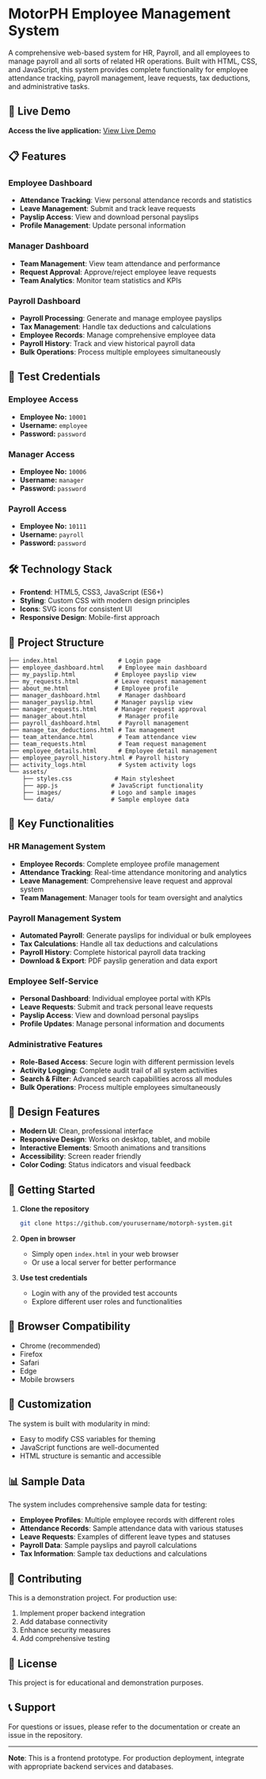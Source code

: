 # MotorPH Employee Management System

A comprehensive web-based system for HR, Payroll, and all employees to manage payroll and all sorts of related HR operations. Built with HTML, CSS, and JavaScript, this system provides complete functionality for employee attendance tracking, payroll management, leave requests, tax deductions, and administrative tasks.

## 🚀 Live Demo

**Access the live application:** [View Live Demo](https://yourusername.github.io/motorph-system/)

## 📋 Features

### Employee Dashboard
- **Attendance Tracking**: View personal attendance records and statistics
- **Leave Management**: Submit and track leave requests
- **Payslip Access**: View and download personal payslips
- **Profile Management**: Update personal information

### Manager Dashboard
- **Team Management**: View team attendance and performance
- **Request Approval**: Approve/reject employee leave requests
- **Team Analytics**: Monitor team statistics and KPIs

### Payroll Dashboard
- **Payroll Processing**: Generate and manage employee payslips
- **Tax Management**: Handle tax deductions and calculations
- **Employee Records**: Manage comprehensive employee data
- **Payroll History**: Track and view historical payroll data
- **Bulk Operations**: Process multiple employees simultaneously

## 🔐 Test Credentials

### Employee Access
- **Employee No:** `10001`
- **Username:** `employee`
- **Password:** `password`

### Manager Access
- **Employee No:** `10006`
- **Username:** `manager`
- **Password:** `password`

### Payroll Access
- **Employee No:** `10111`
- **Username:** `payroll`
- **Password:** `password`

## 🛠️ Technology Stack

- **Frontend**: HTML5, CSS3, JavaScript (ES6+)
- **Styling**: Custom CSS with modern design principles
- **Icons**: SVG icons for consistent UI
- **Responsive Design**: Mobile-first approach

## 📁 Project Structure

```
├── index.html                 # Login page
├── employee_dashboard.html    # Employee main dashboard
├── my_payslip.html           # Employee payslip view
├── my_requests.html          # Leave request management
├── about_me.html             # Employee profile
├── manager_dashboard.html     # Manager dashboard
├── manager_payslip.html      # Manager payslip view
├── manager_requests.html     # Manager request approval
├── manager_about.html         # Manager profile
├── payroll_dashboard.html     # Payroll management
├── manage_tax_deductions.html # Tax management
├── team_attendance.html       # Team attendance view
├── team_requests.html         # Team request management
├── employee_details.html      # Employee detail management
├── employee_payroll_history.html # Payroll history
├── activity_logs.html         # System activity logs
└── assets/
    ├── styles.css            # Main stylesheet
    ├── app.js               # JavaScript functionality
    ├── images/              # Logo and sample images
    └── data/                # Sample employee data
```

## 🎯 Key Functionalities

### HR Management System
- **Employee Records**: Complete employee profile management
- **Attendance Tracking**: Real-time attendance monitoring and analytics
- **Leave Management**: Comprehensive leave request and approval system
- **Team Management**: Manager tools for team oversight and analytics

### Payroll Management System
- **Automated Payroll**: Generate payslips for individual or bulk employees
- **Tax Calculations**: Handle all tax deductions and calculations
- **Payroll History**: Complete historical payroll data tracking
- **Download & Export**: PDF payslip generation and data export

### Employee Self-Service
- **Personal Dashboard**: Individual employee portal with KPIs
- **Leave Requests**: Submit and track personal leave requests
- **Payslip Access**: View and download personal payslips
- **Profile Updates**: Manage personal information and documents

### Administrative Features
- **Role-Based Access**: Secure login with different permission levels
- **Activity Logging**: Complete audit trail of all system activities
- **Search & Filter**: Advanced search capabilities across all modules
- **Bulk Operations**: Process multiple employees simultaneously

## 🎨 Design Features

- **Modern UI**: Clean, professional interface
- **Responsive Design**: Works on desktop, tablet, and mobile
- **Interactive Elements**: Smooth animations and transitions
- **Accessibility**: Screen reader friendly
- **Color Coding**: Status indicators and visual feedback

## 🚀 Getting Started

1. **Clone the repository**
   ```bash
   git clone https://github.com/yourusername/motorph-system.git
   ```

2. **Open in browser**
   - Simply open `index.html` in your web browser
   - Or use a local server for better performance

3. **Use test credentials**
   - Login with any of the provided test accounts
   - Explore different user roles and functionalities

## 📱 Browser Compatibility

- Chrome (recommended)
- Firefox
- Safari
- Edge
- Mobile browsers

## 🔧 Customization

The system is built with modularity in mind:
- Easy to modify CSS variables for theming
- JavaScript functions are well-documented
- HTML structure is semantic and accessible

## 📊 Sample Data

The system includes comprehensive sample data for testing:
- **Employee Profiles**: Multiple employee records with different roles
- **Attendance Records**: Sample attendance data with various statuses
- **Leave Requests**: Examples of different leave types and statuses
- **Payroll Data**: Sample payslips and payroll calculations
- **Tax Information**: Sample tax deductions and calculations

## 🤝 Contributing

This is a demonstration project. For production use:
1. Implement proper backend integration
2. Add database connectivity
3. Enhance security measures
4. Add comprehensive testing

## 📄 License

This project is for educational and demonstration purposes.

## 📞 Support

For questions or issues, please refer to the documentation or create an issue in the repository.

---

**Note**: This is a frontend prototype. For production deployment, integrate with appropriate backend services and databases.
